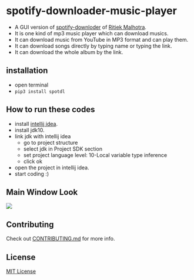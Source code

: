 # spotify-downloader-music-player

- A GUI version of [spotify-downloder](https://github.com/ritiek/spotify-downloader) of [Ritiek Malhotra](https://github.com/ritiek).
- It is one kind of mp3 music player which can download musics.
- It can download music from YouTube in MP3 format and can play them.
- It can download songs directly by typing name or typing the link.
- It can download the whole album by the link.

## installation
- open terminal
- `pip3 install spotdl`

## How to run these codes
- install [intellij idea](https://www.jetbrains.com/idea/).
- install jdk10.
- link jdk with intellij idea
  - go to project structure
  - select jdk in Project SDK section
  - set project language level: 10-Local variable type inference
  - click ok
- open the project in intellij idea.
- start coding :)
  
## Main Window Look
  <img src="https://github.com/rpotter12/spotify-downloader-music-player/blob/master/pictures/download.png">

## Contributing
  Check out [CONTRIBUTING.md](https://github.com/rpotter12/spotify-downloader-music-player/blob/master/CONTRIBUTING.md) for more info.

## License 
  [MIT License](https://github.com/rpotter12/spotify-downloader-music-player/blob/master/LICENSE)
